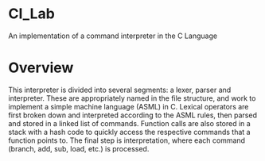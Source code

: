 # CI_Lab
An implementation of a command interpreter in the C Language
# Overview
This interpreter is divided into several segments: a lexer, parser and interpreter. 
These are appropriately named in the file structure, and work to implement a simple machine language (ASML)
in C. Lexical operators are first broken down and interpreted according to the ASML rules, then parsed and stored in a linked list of commands.
Function calls are also stored in a stack with a hash code to quickly access the respective commands that a function points to.
The final step is interpretation, where each command (branch, add, sub, load, etc.) is processed.

